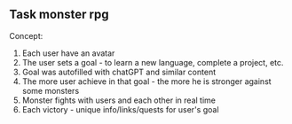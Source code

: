 ## Task monster rpg

Concept:

1. Each user have an avatar
2. The user sets a goal - to learn a new language, complete a project, etc.
3. Goal was autofilled with chatGPT and similar content
4. The more user achieve in that goal - the more he is stronger against some monsters
5. Monster fights with users and each other in real time
6. Each victory - unique info/links/quests for user's goal
